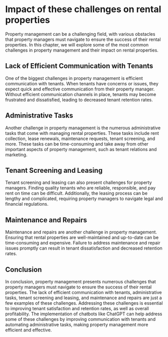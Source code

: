 Impact of these challenges on rental properties
=============================================================================================

Property management can be a challenging field, with various obstacles that property managers must navigate to ensure the success of their rental properties. In this chapter, we will explore some of the most common challenges in property management and their impact on rental properties.

Lack of Efficient Communication with Tenants
--------------------------------------------

One of the biggest challenges in property management is efficient communication with tenants. When tenants have concerns or issues, they expect quick and effective communication from their property manager. Without efficient communication channels in place, tenants may become frustrated and dissatisfied, leading to decreased tenant retention rates.

Administrative Tasks
--------------------

Another challenge in property management is the numerous administrative tasks that come with managing rental properties. These tasks include rent collection, lease renewals, maintenance requests, tenant screening, and more. These tasks can be time-consuming and take away from other important aspects of property management, such as tenant relations and marketing.

Tenant Screening and Leasing
----------------------------

Tenant screening and leasing can also present challenges for property managers. Finding quality tenants who are reliable, responsible, and pay rent on time can be difficult. Additionally, the leasing process can be lengthy and complicated, requiring property managers to navigate legal and financial regulations.

Maintenance and Repairs
-----------------------

Maintenance and repairs are another challenge in property management. Ensuring that rental properties are well-maintained and up-to-date can be time-consuming and expensive. Failure to address maintenance and repair issues promptly can result in tenant dissatisfaction and decreased retention rates.

Conclusion
----------

In conclusion, property management presents numerous challenges that property managers must navigate to ensure the success of their rental properties. The lack of efficient communication with tenants, administrative tasks, tenant screening and leasing, and maintenance and repairs are just a few examples of these challenges. Addressing these challenges is essential to improving tenant satisfaction and retention rates, as well as overall profitability. The implementation of chatbots like ChatGPT can help address some of these challenges by improving communication with tenants and automating administrative tasks, making property management more efficient and effective.
